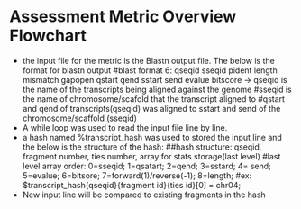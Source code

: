 # Assessment Metric Overview Flowchart

- the input file for the metric is the Blastn output file. The below is the format for blastn output 
  #blast format 6: qseqid sseqid pident length mismatch gapopen qstart qend sstart send evalue bitscore
  -> qseqid is the name of the transcripts being aligned against the genome
  #sseqid is the name of chromosome/scafold that the transcript aligned to
  #qstart and qend of transcripts(qseqid) was aligned to sstart and send of the chromosome/scaffold (sseqid) 
- A while loop was used to read the input file line by line.  
- a hash named %transcript_hash was used to stored the input line and the below is the structure of the hash:
  ##hash structure: qseqid, fragment number, ties number, array for stats storage(last level)
  #last level array order: 0=sseqid; 1=qsatart; 2=qend; 3=sstard; 4= send; 5=evalue; 6=bitsore; 7=forward(1)/reverse(-1); 8=length;
  #ex: $transcript_hash{qseqid}{fragment id}{ties id}[0] = chr04;
- New input line will be compared to existing fragments in the hash 
